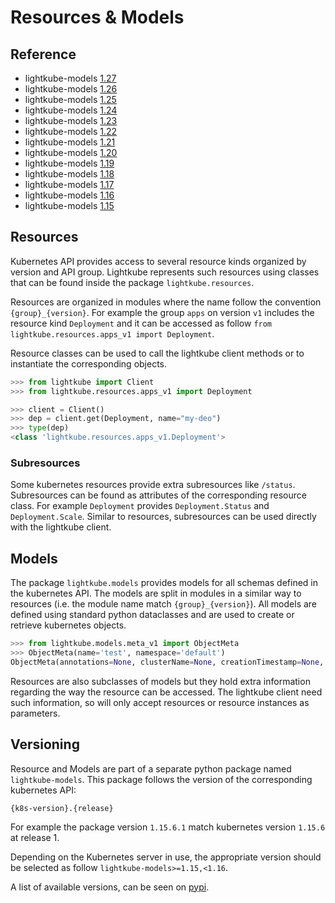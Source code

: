 # Resources & Models

## Reference

* lightkube-models [1.27](https://gtsystem.github.io/lightkube-models/1.27)
* lightkube-models [1.26](https://gtsystem.github.io/lightkube-models/1.26)
* lightkube-models [1.25](https://gtsystem.github.io/lightkube-models/1.25)
* lightkube-models [1.24](https://gtsystem.github.io/lightkube-models/1.24)
* lightkube-models [1.23](https://gtsystem.github.io/lightkube-models/1.23)
* lightkube-models [1.22](https://gtsystem.github.io/lightkube-models/1.22)
* lightkube-models [1.21](https://gtsystem.github.io/lightkube-models/1.21)
* lightkube-models [1.20](https://gtsystem.github.io/lightkube-models/1.20)
* lightkube-models [1.19](https://gtsystem.github.io/lightkube-models/1.19)
* lightkube-models [1.18](https://gtsystem.github.io/lightkube-models/1.18)
* lightkube-models [1.17](https://gtsystem.github.io/lightkube-models/1.17)
* lightkube-models [1.16](https://gtsystem.github.io/lightkube-models/1.16)
* lightkube-models [1.15](https://gtsystem.github.io/lightkube-models/1.15)

## Resources

Kubernetes API provides access to several resource kinds organized by version and 
API group. Lightkube represents such resources using classes that can be found inside
the package `lightkube.resources`.

Resources are organized in modules where the name follow the convention `{group}_{version}`.
For example the group `apps` on version `v1` includes the resource kind `Deployment`
and it can be accessed as follow `from lightkube.resources.apps_v1 import Deployment`.

Resource classes can be used to call the lightkube client methods or to instantiate the corresponding
objects.

```python
>>> from lightkube import Client
>>> from lightkube.resources.apps_v1 import Deployment

>>> client = Client()
>>> dep = client.get(Deployment, name="my-deo")
>>> type(dep)
<class 'lightkube.resources.apps_v1.Deployment'>
```

### Subresources

Some kubernetes resources provide extra subresources like `/status`.
Subresources can be found as attributes of the corresponding resource class.
For example `Deployment` provides `Deployment.Status` and `Deployment.Scale`. 
Similar to resources, subresources can be used directly with the lightkube client.

## Models

The package `lightkube.models` provides models for all schemas defined in the kubernetes API.
The models are split in modules in a similar way to resources (i.e. the module name match `{group}_{version}`).
All models are defined using standard python dataclasses and are used
to create or retrieve kubernetes objects.

```python
>>> from lightkube.models.meta_v1 import ObjectMeta
>>> ObjectMeta(name='test', namespace='default')
ObjectMeta(annotations=None, clusterName=None, creationTimestamp=None, deletionGracePeriodSeconds=None, deletionTimestamp=None, finalizers=None, generateName=None, generation=None, initializers=None, labels=None, managedFields=None, name='test', namespace='default', ownerReferences=None, resourceVersion=None, selfLink=None, uid=None)
```

Resources are also subclasses of models but they hold extra information
regarding the way the resource can be accessed.
The lightkube client need such information, so will only accept
resources or resource instances as parameters.

## Versioning

Resource and Models are part of a separate python package named 
`lightkube-models`. This package follows the version of the corresponding
kubernetes API:

    {k8s-version}.{release}

For example the package version `1.15.6.1` match kubernetes version `1.15.6`
at release 1.

Depending on the Kubernetes server in use, the appropriate version
should be selected as follow `lightkube-models>=1.15,<1.16`.

A list of available versions, can be seen on [pypi](https://pypi.org/project/lightkube-models/#history).
